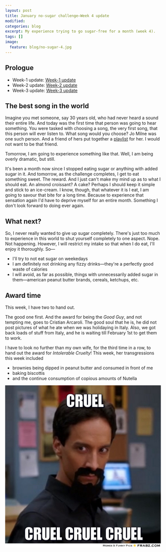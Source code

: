 ```yaml
---
layout: post
title: January no-sugar challenge—Week 4 update
modified:
categories: blog
excerpt: My experience trying to go sugar-free for a month (week 4).
tags: []
image:
  feature: blog/no-sugar-4.jpg
---
```

## Prologue
* Week-1 update: [Week-1 update](/no-sugar-challenge-week-1-update)
* Week-2 update: [Week-2 update](/no-sugar-challenge-week-2-update)
* Week-3 update: [Week-3 update](/no-sugar-challenge-week-3-update)

## The best song in the world

Imagine you met someone, say 30 years old, who had never heard a sound their entire life. And today was the first time that person was going to hear something. You were tasked with choosing a song, the very first song, that this person will ever listen to. What song would you choose? Jo Milne was one such person. And a friend of hers put together a [playlist](http://www.nme.com/news/various-artists/76399) for her. I would not want to be that friend.

Tomorrow, I am going to experience something like that. Well, I am being overly dramatic, but still.

It's been a month now since I stopped eating sugar or anything with added sugar in it. And tomorrow, as the challenge completes, I get to eat something sweet. The reward. And I just can't make my mind up as to what I should eat. An almond croissant? A cake? Perhaps I should keep it simple and stick to an ice-cream. I know, though, that whatever it is I eat, I am going to savour that bite for a long time. Because to experience that sensation again I'd have to deprive myself for an entire month. Something I don't look forward to doing ever again.

## What next?

So, I never really wanted to give up sugar completely. There's just too much to experience in this world to shut yourself completely to one aspect. Nope. Not happening. However, I will restrict my intake so that when I do eat, I'll enjoy it thoroughly. So—

* I'll try to not eat sugar on weekedays
* I am definitely not drinking any fizzy drinks—they're a perfectly good waste of calories
* I will avoid, as far as possible, things with unnecessarily added sugar in them—american peanut butter brands, cereals, ketchups, etc.

## Award time

This week, I have two to hand out.

The good one first. And the award for being the _Good Guy_, and not tempting me, goes to Cristian Arcaroli. The good soul that he is, he did not post pictures of what he ate when we was holidaying in Italy. Also, we got back loads of stuff from Italy, and he is waiting till February 1st to get them to work.

I have to look no further than my own wife, for the third time in a row, to hand out the award for _Intolerable Cruelty_! This week, her transgressions this week included

* brownies being dipped in peanut butter and consumed in front of me
* baking biscottis
* and the continue consumption of copious amounts of Nutella

![Cruel](/images/blog/cruel.jpg)